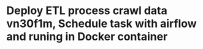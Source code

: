 # Deploy ETL process crawl data vn30f1m, Schedule task with airflow and runing in Docker container 
